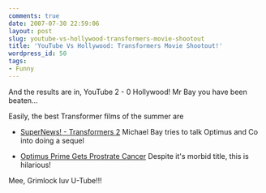 ```yaml
---
comments: true
date: 2007-07-30 22:59:06
layout: post
slug: youtube-vs-hollywood-transformers-movie-shootout
title: 'YouTube Vs Hollywood: Transformers Movie Shootout!'
wordpress_id: 50
tags:
- Funny
---
```


And the results are in, YouTube 2 - 0 Hollywood! Mr Bay you have been beaten...

Easily, the best Transformer films of the summer are
	
  * [SuperNews! - Transformers 2](http://youtube.com/watch?v=gGQsthDNGW0&mode=related&search=) Michael Bay tries to talk Optimus and Co into doing a sequel

	
  * [Optimus Prime Gets Prostrate Cancer](http://youtube.com/watch?v=ZWYOQoui6Ks&mode=related&search=) Despite it's morbid title, this is hilarious!


Mee, Grimlock luv U-Tube!!!
